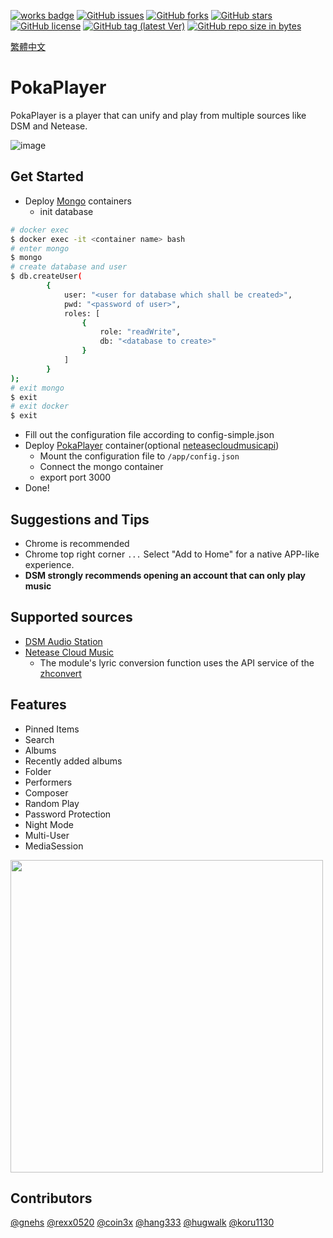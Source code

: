 [![works badge](https://cdn.rawgit.com/nikku/works-on-my-machine/v0.2.0/badge.svg?style=flat-square)](https://github.com/nikku/works-on-my-machine)
[![GitHub issues](https://img.shields.io/github/issues/gnehs/PokaPlayer.svg?style=flat-square)](https://github.com/gnehs/PokaPlayer/issues)
[![GitHub forks](https://img.shields.io/github/forks/gnehs/PokaPlayer.svg?style=flat-square)](https://github.com/gnehs/PokaPlayer/network)
[![GitHub stars](https://img.shields.io/github/stars/gnehs/PokaPlayer.svg?style=flat-square)](https://github.com/gnehs/PokaPlayer/stargazers)
[![GitHub license](https://img.shields.io/github/license/gnehs/PokaPlayer.svg?style=flat-square)](https://github.com/gnehs/PokaPlayer/blob/master/LICENSE)
[![GitHub tag (latest Ver)](https://img.shields.io/github/package-json/v/gnehs/PokaPlayer.svg?style=flat-square)](https://github.com/gnehs/PokaPlayer/releases/latest)
[![GitHub repo size in bytes](https://img.shields.io/github/repo-size/gnehs/PokaPlayer.svg?style=flat-square)](https://github.com/gnehs/PokaPlayer/archive/master.zip)

[繁體中文](https://github.com/gnehs/PokaPlayer/blob/master/README_zh.md)

# PokaPlayer
PokaPlayer is a player that can unify and play from multiple sources like DSM and Netease.

![image](https://user-images.githubusercontent.com/16719720/112632910-ad9c0a80-8e73-11eb-9ca4-e04f2a3dc1de.png)

## Get Started
- Deploy [Mongo](https://hub.docker.com/_/mongo) containers 
    - init database
```bash
# docker exec
$ docker exec -it <container name> bash
# enter mongo
$ mongo
# create database and user
$ db.createUser(
        {
            user: "<user for database which shall be created>",
            pwd: "<password of user>",
            roles: [
                {
                    role: "readWrite",
                    db: "<database to create>"
                }
            ]
        }
);
# exit mongo
$ exit
# exit docker
$ exit
```
- Fill out the configuration file according to config-simple.json 
- Deploy [PokaPlayer](https://hub.docker.com/repository/docker/gnehs/pokaplayer) container(optional [neteasecloudmusicapi](https://hub.docker.com/repository/docker/gnehs/neteasecloudmusicapi-docker))
    - Mount the configuration file to `/app/config.json`
    - Connect the mongo container
    - export port 3000
- Done!
 
## Suggestions and Tips
-   Chrome is recommended
-   Chrome top right corner `...` Select "Add to Home" for a native APP-like experience.
-   **DSM strongly recommends opening an account that can only play music**

## Supported sources
-   [DSM Audio Station](https://www.synology.com/dsm/feature/audio_station)
-   [Netease Cloud Music](https://music.163.com/)
    -   The module's lyric conversion function uses the API service of the [zhconvert](https://zhconvert.org/)

## Features
- Pinned Items
- Search
- Albums
- Recently added albums
- Folder
- Performers
- Composer
- Random Play
- Password Protection
- Night Mode
- Multi-User
- MediaSession

<img src="https://i.imgur.com/GOIe3va.png" width="500px">

## Contributors

[@gnehs](https://github.com/gnehs)
[@rexx0520](https://github.com/rexx0520)
[@coin3x](https://github.com/coin3x)
[@hang333](https://github.com/hang333)
[@hugwalk](https://github.com/hugwalk)
[@koru1130](https://github.com/koru1130)
